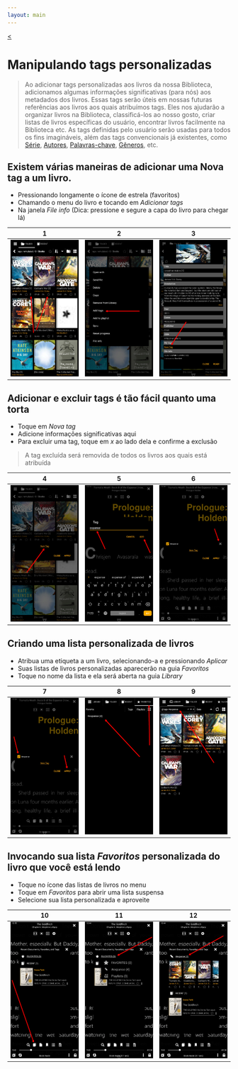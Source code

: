 ```yaml
---
layout: main
---
```

[<](/wiki/faq/pt)

# Manipulando tags personalizadas

> Ao adicionar tags personalizadas aos livros da nossa Biblioteca, adicionamos algumas informações significativas (para nós) aos metadados dos livros. Essas tags serão úteis em nossas futuras referências aos livros aos quais atribuímos tags. Eles nos ajudarão a organizar livros na Biblioteca, classificá-los ao nosso gosto, criar listas de livros específicas do usuário, encontrar livros facilmente na Biblioteca etc.
> As tags definidas pelo usuário serão usadas para todos os fins imagináveis, além das tags convencionais já existentes, como [Série](), [Autores](), [Palavras-chave](), [Gêneros](), etc.

## Existem várias maneiras de adicionar uma **Nova tag** a um livro.

* Pressionando longamente o ícone de estrela (favoritos)
* Chamando o menu do livro e tocando em _Adicionar tags_
* Na janela _File info_ (Dica: pressione e segure a capa do livro para chegar lá)

|1|2|3|
|-|-|-|
|![](1.png)|![](2.png)|![](3.png)|

## Adicionar e excluir tags é tão fácil quanto uma torta

* Toque em _Nova tag_
* Adicione informações significativas aqui
* Para excluir uma tag, toque em _x_ ao lado dela e confirme a exclusão
> A tag excluída será removida de todos os livros aos quais está atribuída

|4|5|6|
|-|-|-|
|![](4.png)|![](5.png)|![](6.png)|


## Criando uma lista personalizada de livros

* Atribua uma etiqueta a um livro, selecionando-a e pressionando _Aplicar_
* Suas listas de livros personalizadas aparecerão na guia _Favoritos_
* Toque no nome da lista e ela será aberta na guia _Library_

|7|8|9|
|-|-|-|
|![](7.png)|![](8.png)|![](9.png)|

## Invocando sua lista _Favoritos_ personalizada do livro que você está lendo

* Toque no ícone das listas de livros no menu
* Toque em _Favoritos_ para abrir uma lista suspensa
* Selecione sua lista personalizada e aproveite

|10|11|12|
|-|-|-|
|![](10.png)|![](11.png)|![](12.png)|
